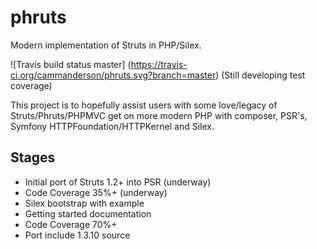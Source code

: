 phruts
======
Modern implementation of Struts in PHP/Silex.

![Travis build status master]
(https://travis-ci.org/cammanderson/phruts.svg?branch=master)
(Still developing test coverage)

This project is to hopefully assist users with some love/legacy of Struts/Phruts/PHPMVC get on more modern PHP with
composer, PSR's, Symfony HTTPFoundation/HTTPKernel and Silex.

Stages
------
 * Initial port of Struts 1.2+ into PSR (underway)
 * Code Coverage 35%+ (underway)
 * Silex bootstrap with example
 * Getting started documentation
 * Code Coverage 70%+
 * Port include 1.3.10 source